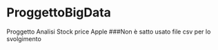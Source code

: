 # ProggettoBigData
Proggetto Analisi Stock price Apple
###Non è satto usato file csv per lo svolgimento
